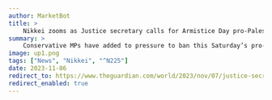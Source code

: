 ```yaml
---
author: MarketBot
title: >
    Nikkei zooms as Justice secretary calls for Armistice Day pro-Palestine march to be postponed
summary: >
    Conservative MPs have added to pressure to ban this Saturday’s pro-Palestine march in central London as the justice secretary said he did not believe it should go ahead.
image: up1.png
tags: ["News", "Nikkei", "^N225"]
date: 2023-11-06
redirect_to: https://www.theguardian.com/world/2023/nov/07/justice-secretary-alex-chalk-calls-for-armistice-day-pro-palestine-march-to-be-postponed
redirect_enabled: true
---
```

